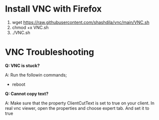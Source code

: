 
Install VNC with Firefox
=========================================

1. wget https://raw.githubusercontent.com/shashdila/vnc/main/VNC.sh
2. chmod +x VNC.sh
3. ./VNC.sh

VNC Troubleshooting
=========================================

**Q: VNC is stuck?**

A: Run the followin commands;
- reboot

**Q: Cannot copy text?**

A: Make sure that the property ClientCutText is set to true on your client. In real vnc viewer, open the properties and choose expert tab. And set it to true
